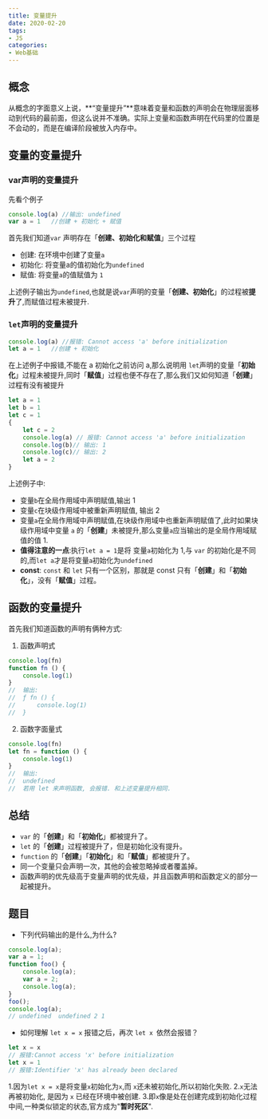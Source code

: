 ```yaml
--- 
title: 变量提升
date: 2020-02-20
tags:  
- JS
categories:
- Web基础
---
```

## 概念
从概念的字面意义上说，**“变量提升”**意味着变量和函数的声明会在物理层面移动到代码的最前面，但这么说并不准确。实际上变量和函数声明在代码里的位置是不会动的，而是在编译阶段被放入内存中。

##  变量的变量提升
### var声明的变量提升
先看个例子
```js
console.log(a) //输出: undefined
var a = 1   //创建 + 初始化 + 赋值
```
首先我们知道`var` 声明存在「**创建、初始化和赋值**」三个过程
- 创建: 在环境中创建了变量`a`
- 初始化: 将变量a的值初始化为`undefined`
- 赋值: 将变量`a`的值赋值为 `1`

上述例子输出为`undefined`,也就是说`var`声明的变量「**创建、初始化**」的过程被**提升**了,而赋值过程未被提升.
### `let`声明的变量提升
```js
console.log(a) //报错: Cannot access 'a' before initialization
let a = 1   //创建 + 初始化 
```
在上述例子中报错,不能在 a 初始化之前访问 a,那么说明用 `let`声明的变量「**初始化**」过程未被提升,同时「**赋值**」过程也便不存在了,那么我们又如何知道「**创建**」过程有没有被提升
```js
let a = 1
let b = 1
let c = 1
{
    let c = 2
    console.log(a) // 报错: Cannot access 'a' before initialization
    console.log(b)// 输出: 1
    console.log(c)// 输出: 2
    let a = 2   
}
```
上述例子中:
- 变量`b`在全局作用域中声明赋值,输出 1
- 变量`c`在块级作用域中被重新声明赋值, 输出 2
- 变量`a`在全局作用域中声明赋值,在块级作用域中也重新声明赋值了,此时如果块级作用域中变量 `a` 的「**创建**」未被提升,那么变量`a`应当输出的是全局作用域赋值的值 1.
- **值得注意的一点**:执行`let a = 1`是将 变量`a`初始化为 1,与 `var` 的初始化是不同的,而`let a`才是将变量`a`初始化为`undefined`
- **const**: `const` 和 `let` 只有一个区别，那就是 const 只有「**创建**」和「**初始化**」，没有「**赋值**」过程。
## 函数的变量提升
首先我们知道函数的声明有俩种方式:
1. 函数声明式
```js
console.log(fn)
function fn () {
    console.log(1)
}
//  输出:
//  ƒ fn () {
//      console.log(1)
//  }
```
2. 函数字面量式
```js
console.log(fn)
let fn = function () {
    console.log(1)
}
//  输出:
//  undefined
//  若用 let 来声明函数, 会报错. 和上述变量提升相同.
```
## 总结
- `var` 的「**创建**」和「**初始化**」都被提升了。
- `let` 的「**创建**」过程被提升了，但是初始化没有提升。
- `function` 的「**创建**」「**初始化**」和「**赋值**」都被提升了。
- 同一个变量只会声明一次，其他的会被忽略掉或者覆盖掉。
- 函数声明的优先级高于变量声明的优先级，并且函数声明和函数定义的部分一起被提升。

## 题目
- 下列代码输出的是什么,为什么?
```js
console.log(a);
var a = 1;
function foo() {
    console.log(a);
    var a = 2;
    console.log(a);
}
foo();
console.log(a);
// undefined  undefined 2 1
```
- 如何理解 `let x = x` 报错之后，再次 `let x `依然会报错？
```js
let x = x
// 报错:Cannot access 'x' before initialization
let x = 1
// 报错:Identifier 'x' has already been declared
```
1.因为`let x = x`是将变量`x`初始化为`x`,而 `x`还未被初始化,所以初始化失败.
2.`x`无法再被初始化, 是因为 `x` 已经在环境中被创建.
3.即`x`像是处在创建完成到初始化过程中间,一种类似锁定的状态,官方成为"**暂时死区**".


